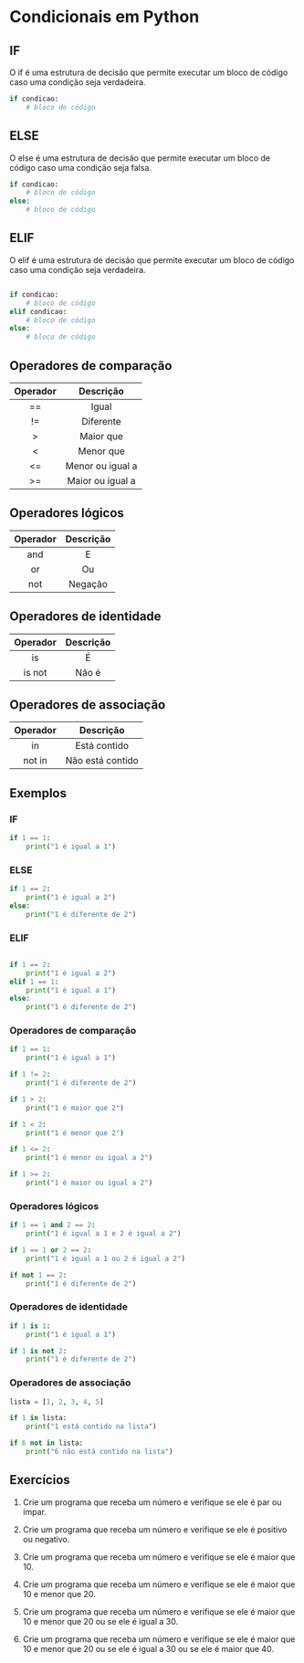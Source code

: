 # Condicionais em Python 

## IF

O if é uma estrutura de decisão que permite executar um bloco de código caso uma condição seja verdadeira. 

```python
if condicao:
    # bloco de código
```

## ELSE

O else é uma estrutura de decisão que permite executar um bloco de código caso uma condição seja falsa. 

```python
if condicao:
    # bloco de código
else:
    # bloco de código
```

## ELIF

O elif é uma estrutura de decisão que permite executar um bloco de código caso uma condição seja verdadeira. 

```python

if condicao:
    # bloco de código
elif condicao:
    # bloco de código
else:
    # bloco de código
```

## Operadores de comparação

| Operador | Descrição |
|:--------:|:---------:|
| == | Igual |
| != | Diferente |
| > | Maior que |
| < | Menor que |
|<= | Menor ou igual a |
|>= | Maior ou igual a |


## Operadores lógicos

| Operador | Descrição |
|:--------:|:---------:|
| and | E |
| or | Ou |
| not | Negação |

## Operadores de identidade

| Operador | Descrição |
|:--------:|:---------:|
| is | É |
| is not | Não é |

## Operadores de associação

| Operador | Descrição |
|:--------:|:---------:|
| in | Está contido |
| not in | Não está contido |

## Exemplos

### IF

```python
if 1 == 1:
    print("1 é igual a 1")
```

### ELSE

```python
if 1 == 2:
    print("1 é igual a 2")
else:
    print("1 é diferente de 2")
```

### ELIF

```python

if 1 == 2:
    print("1 é igual a 2")
elif 1 == 1:
    print("1 é igual a 1")
else:
    print("1 é diferente de 2")
```

### Operadores de comparação

```python
if 1 == 1:
    print("1 é igual a 1")

if 1 != 2:
    print("1 é diferente de 2")

if 1 > 2:
    print("1 é maior que 2")

if 1 < 2:
    print("1 é menor que 2")

if 1 <= 2:
    print("1 é menor ou igual a 2")

if 1 >= 2:
    print("1 é maior ou igual a 2")
```

### Operadores lógicos

```python
if 1 == 1 and 2 == 2:
    print("1 é igual a 1 e 2 é igual a 2")

if 1 == 1 or 2 == 2:
    print("1 é igual a 1 ou 2 é igual a 2")

if not 1 == 2:
    print("1 é diferente de 2")
```

### Operadores de identidade

```python
if 1 is 1:
    print("1 é igual a 1")

if 1 is not 2:
    print("1 é diferente de 2")
```

### Operadores de associação

```python
lista = [1, 2, 3, 4, 5]

if 1 in lista:
    print("1 está contido na lista")

if 6 not in lista:
    print("6 não está contido na lista")
```

## Exercícios

1. Crie um programa que receba um número e verifique se ele é par ou ímpar.

2. Crie um programa que receba um número e verifique se ele é positivo ou negativo.

3. Crie um programa que receba um número e verifique se ele é maior que 10.

4. Crie um programa que receba um número e verifique se ele é maior que 10 e menor que 20.

5. Crie um programa que receba um número e verifique se ele é maior que 10 e menor que 20 ou se ele é igual a 30.

6. Crie um programa que receba um número e verifique se ele é maior que 10 e menor que 20 ou se ele é igual a 30 ou se ele é maior que 40.


